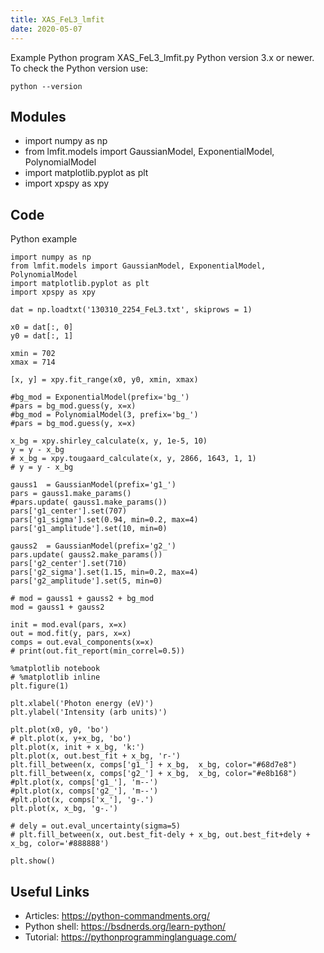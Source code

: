 ```yaml
---
title: XAS_FeL3_lmfit
date: 2020-05-07
---
```

Example Python program XAS_FeL3_lmfit.py
Python version 3.x or newer.
To check the Python version use:

    python --version

## Modules

* import numpy as np
* from lmfit.models import GaussianModel, ExponentialModel, PolynomialModel
* import matplotlib.pyplot as plt
* import xpspy as xpy

## Code

Python example

    import numpy as np
    from lmfit.models import GaussianModel, ExponentialModel, PolynomialModel
    import matplotlib.pyplot as plt
    import xpspy as xpy
    
    dat = np.loadtxt('130310_2254_FeL3.txt', skiprows = 1)
    
    x0 = dat[:, 0]
    y0 = dat[:, 1]
    
    xmin = 702
    xmax = 714
    
    [x, y] = xpy.fit_range(x0, y0, xmin, xmax)
    
    #bg_mod = ExponentialModel(prefix='bg_')
    #pars = bg_mod.guess(y, x=x)
    #bg_mod = PolynomialModel(3, prefix='bg_')
    #pars = bg_mod.guess(y, x=x)
    
    x_bg = xpy.shirley_calculate(x, y, 1e-5, 10)
    y = y - x_bg
    # x_bg = xpy.tougaard_calculate(x, y, 2866, 1643, 1, 1)
    # y = y - x_bg
    
    gauss1  = GaussianModel(prefix='g1_')
    pars = gauss1.make_params()
    #pars.update( gauss1.make_params())
    pars['g1_center'].set(707)
    pars['g1_sigma'].set(0.94, min=0.2, max=4)
    pars['g1_amplitude'].set(10, min=0)
    
    gauss2  = GaussianModel(prefix='g2_')
    pars.update( gauss2.make_params())
    pars['g2_center'].set(710)
    pars['g2_sigma'].set(1.15, min=0.2, max=4)
    pars['g2_amplitude'].set(5, min=0)
    
    # mod = gauss1 + gauss2 + bg_mod
    mod = gauss1 + gauss2
    
    init = mod.eval(pars, x=x)
    out = mod.fit(y, pars, x=x)
    comps = out.eval_components(x=x)
    # print(out.fit_report(min_correl=0.5))
    
    %matplotlib notebook
    # %matplotlib inline
    plt.figure(1)
    
    plt.xlabel('Photon energy (eV)')
    plt.ylabel('Intensity (arb units)')
    
    plt.plot(x0, y0, 'bo')
    # plt.plot(x, y+x_bg, 'bo')
    plt.plot(x, init + x_bg, 'k:')
    plt.plot(x, out.best_fit + x_bg, 'r-')
    plt.fill_between(x, comps['g1_'] + x_bg,  x_bg, color="#68d7e8")
    plt.fill_between(x, comps['g2_'] + x_bg,  x_bg, color="#e8b168")
    #plt.plot(x, comps['g1_'], 'm--')
    #plt.plot(x, comps['g2_'], 'm--')
    #plt.plot(x, comps['x_'], 'g-.')
    plt.plot(x, x_bg, 'g-.')
    
    # dely = out.eval_uncertainty(sigma=5)
    # plt.fill_between(x, out.best_fit-dely + x_bg, out.best_fit+dely + x_bg, color='#888888')
    
    plt.show()

## Useful Links

- Articles: https://python-commandments.org/
- Python shell: https://bsdnerds.org/learn-python/
- Tutorial: https://pythonprogramminglanguage.com/
